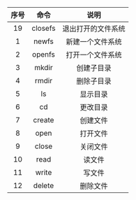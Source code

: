 |  序号  |   命令   |    说明     |
| :--: | :----: | :-------: |
|  19   | closefs| 退出打开的文件系统 |
|  1   |  newfs | 新建一个文件系统  |
|  2   | openfs | 打开一个文件系统  |
|  3   | mkdir  |   创建子目录   |
|  4   | rmdir  |   删除子目录   |
|  5   |   ls   |   显示目录    |
|  6   |   cd   |   更改目录    |
|  7   | create |   创建文件    |
|  8   |  open  |   打开文件    |
|  9   | close  |   关闭文件    |
|  10  |  read  |    读文件    |
|  11  | write  |    写文件    |
|  12  | delete |   删除文件    |
